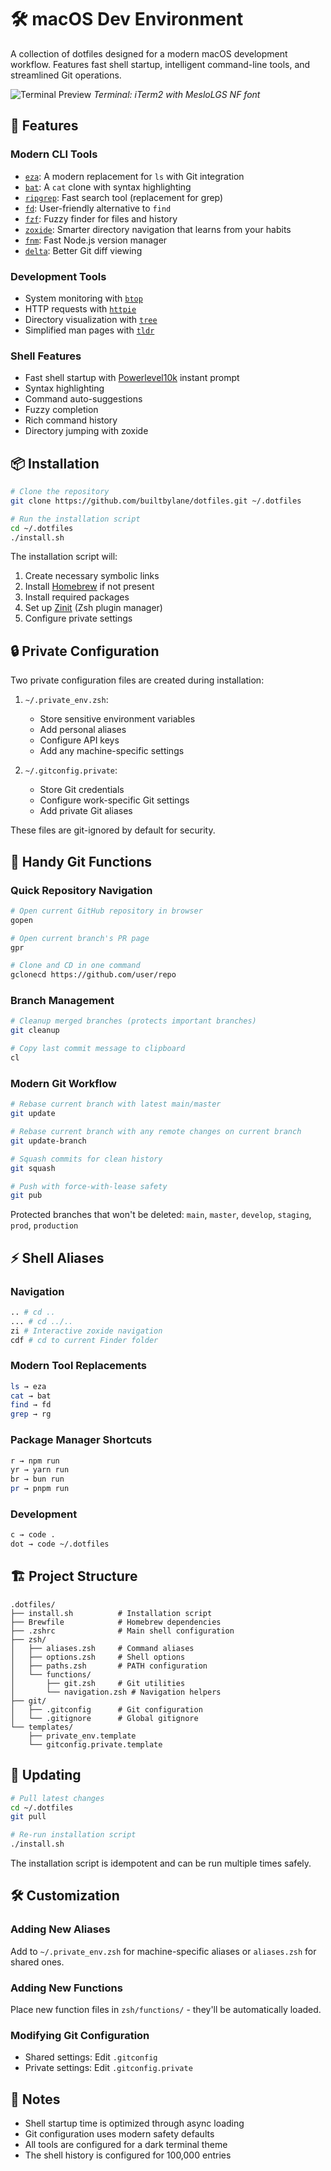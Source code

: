 # 🛠️ macOS Dev Environment

A collection of dotfiles designed for a modern macOS development workflow. Features fast shell startup, intelligent command-line tools, and streamlined Git operations.

![Terminal Preview](docs/terminal-preview.png)
*Terminal: iTerm2 with MesloLGS NF font*

## 🚀 Features

### Modern CLI Tools
- [`eza`](https://github.com/eza-community/eza): A modern replacement for `ls` with Git integration
- [`bat`](https://github.com/sharkdp/bat): A `cat` clone with syntax highlighting
- [`ripgrep`](https://github.com/BurntSushi/ripgrep): Fast search tool (replacement for grep)
- [`fd`](https://github.com/sharkdp/fd): User-friendly alternative to `find`
- [`fzf`](https://github.com/junegunn/fzf): Fuzzy finder for files and history
- [`zoxide`](https://github.com/ajeetdsouza/zoxide): Smarter directory navigation that learns from your habits
- [`fnm`](https://github.com/Schniz/fnm): Fast Node.js version manager
- [`delta`](https://github.com/dandavison/delta): Better Git diff viewing

### Development Tools
- System monitoring with [`btop`](https://github.com/aristocratos/btop)
- HTTP requests with [`httpie`](https://github.com/httpie/httpie)
- Directory visualization with [`tree`](http://mama.indstate.edu/users/ice/tree/)
- Simplified man pages with [`tldr`](https://github.com/tldr-pages/tldr)

### Shell Features
- Fast shell startup with [Powerlevel10k](https://github.com/romkatv/powerlevel10k) instant prompt
- Syntax highlighting
- Command auto-suggestions
- Fuzzy completion
- Rich command history
- Directory jumping with zoxide

## 📦 Installation

```bash
# Clone the repository
git clone https://github.com/builtbylane/dotfiles.git ~/.dotfiles

# Run the installation script
cd ~/.dotfiles
./install.sh
```

The installation script will:
1. Create necessary symbolic links
2. Install [Homebrew](https://brew.sh) if not present
3. Install required packages
4. Set up [Zinit](https://github.com/zdharma-continuum/zinit) (Zsh plugin manager)
5. Configure private settings

## 🔒 Private Configuration

Two private configuration files are created during installation:

1. `~/.private_env.zsh`:
   - Store sensitive environment variables
   - Add personal aliases
   - Configure API keys
   - Add any machine-specific settings

2. `~/.gitconfig.private`:
   - Store Git credentials
   - Configure work-specific Git settings
   - Add private Git aliases

These files are git-ignored by default for security.

## 🔧 Handy Git Functions

### Quick Repository Navigation
```bash
# Open current GitHub repository in browser
gopen

# Open current branch's PR page
gpr

# Clone and CD in one command
gclonecd https://github.com/user/repo
```

### Branch Management

```bash
# Cleanup merged branches (protects important branches)
git cleanup

# Copy last commit message to clipboard
cl
```

### Modern Git Workflow
```bash
# Rebase current branch with latest main/master
git update

# Rebase current branch with any remote changes on current branch
git update-branch

# Squash commits for clean history
git squash

# Push with force-with-lease safety
git pub
```

Protected branches that won't be deleted: `main`, `master`, `develop`, `staging`, `prod`, `production`

## ⚡️ Shell Aliases

### Navigation
```bash
.. # cd ..
... # cd ../..
zi # Interactive zoxide navigation
cdf # cd to current Finder folder
```

### Modern Tool Replacements
```bash
ls → eza
cat → bat
find → fd
grep → rg
```

### Package Manager Shortcuts
```bash
r → npm run
yr → yarn run
br → bun run
pr → pnpm run
```

### Development
```bash
c → code .
dot → code ~/.dotfiles
```

## 🏗 Project Structure
```
.dotfiles/
├── install.sh          # Installation script
├── Brewfile            # Homebrew dependencies
├── .zshrc              # Main shell configuration
├── zsh/
│   ├── aliases.zsh     # Command aliases
│   ├── options.zsh     # Shell options
│   ├── paths.zsh       # PATH configuration
│   └── functions/
│       ├── git.zsh     # Git utilities
│       └── navigation.zsh # Navigation helpers
├── git/
│   ├── .gitconfig      # Git configuration
│   └── .gitignore      # Global gitignore
└── templates/
    ├── private_env.template
    └── gitconfig.private.template
```

## 🔄 Updating

```bash
# Pull latest changes
cd ~/.dotfiles
git pull

# Re-run installation script
./install.sh
```

The installation script is idempotent and can be run multiple times safely.

## 🛠 Customization

### Adding New Aliases
Add to `~/.private_env.zsh` for machine-specific aliases or `aliases.zsh` for shared ones.

### Adding New Functions
Place new function files in `zsh/functions/` - they'll be automatically loaded.

### Modifying Git Configuration
- Shared settings: Edit `.gitconfig`
- Private settings: Edit `.gitconfig.private`

## 📝 Notes

- Shell startup time is optimized through async loading
- Git configuration uses modern safety defaults
- All tools are configured for a dark terminal theme
- The shell history is configured for 100,000 entries
